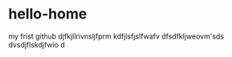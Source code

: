# hello-home
my frist github
djfkjllrivnsljfprm
kdfjlsfjslfwafv
dfsdfkljweovm'sds
dvsdjflskdjfwio
d
